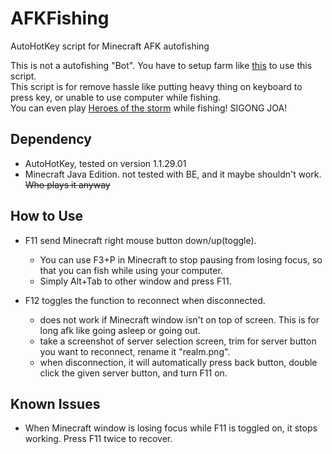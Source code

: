 # AFKFishing
AutoHotKey script for Minecraft AFK autofishing

This is not a autofishing "Bot". You have to setup farm like [this](https://www.youtube.com/watch?v=hTAHK2XnpQs) to use this script.\
This script is for remove hassle like putting heavy thing on keyboard to press key, or unable to use computer while fishing.\
You can even play [Heroes of the storm](https://heroesofthestorm.com/) while fishing! SIGONG JOA!

Dependency
----

* AutoHotKey, tested on version 1.1.29.01
* Minecraft Java Edition. not tested with BE, and it maybe shouldn't work. <s>Who plays it anyway</s>

How to Use
----

* F11 send Minecraft right mouse button down/up(toggle).
    * You can use F3+P in Minecraft to stop pausing from losing focus, so that you can fish while using your computer.
    * Simply Alt+Tab to other window and press F11.

* F12 toggles the function to reconnect when disconnected.
    * does not work if Minecraft window isn't on top of screen. This is for long afk like going asleep or going out.
    * take a screenshot of server selection screen, trim for server button you want to reconnect, rename it "realm.png".
    * when disconnection, it will automatically press back button, double click the given server button, and turn F11 on.

Known Issues
----

* When Minecraft window is losing focus while F11 is toggled on, it stops working. Press F11 twice to recover.
